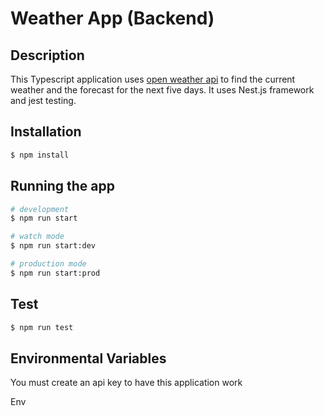 # Weather App (Backend)

## Description

This Typescript application uses [open weather api](https://openweathermap.org/) to find the current weather and the forecast for the next five days. It uses Nest.js framework and jest testing.

## Installation

```bash
$ npm install
```

## Running the app

```bash
# development
$ npm run start

# watch mode
$ npm run start:dev

# production mode
$ npm run start:prod
```

## Test

```bash
$ npm run test
```

## Environmental Variables

You must create an api key to have this application work

Env
